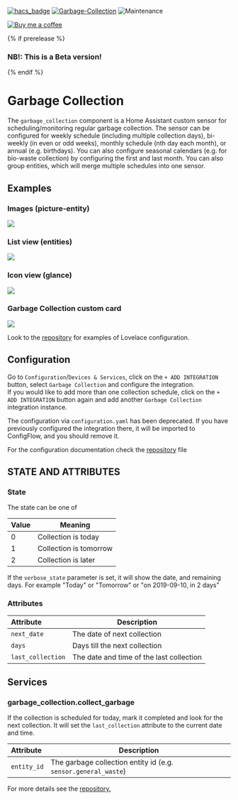 [![hacs_badge](https://img.shields.io/badge/HACS-Default-orange.svg)](https://github.com/custom-components/hacs) [![Garbage-Collection](https://img.shields.io/github/v/release/bruxy70/Garbage-Collection.svg?1)](https://github.com/bruxy70/Garbage-Collection) ![Maintenance](https://img.shields.io/maintenance/yes/2022.svg)

[![Buy me a coffee](https://img.shields.io/static/v1.svg?label=Buy%20me%20a%20coffee&message=🥨&color=black&logo=buy%20me%20a%20coffee&logoColor=white&labelColor=6f4e37)](https://www.buymeacoffee.com/3nXx0bJDP)

{% if prerelease %}
### NB!: This is a Beta version!
{% endif %}

# Garbage Collection

The `garbage_collection` component is a Home Assistant custom sensor for scheduling/monitoring regular garbage collection. The sensor can be configured for weekly schedule (including multiple collection days), bi-weekly (in even or odd weeks), monthly schedule (nth day each month), or annual (e.g. birthdays). You can also configure seasonal calendars (e.g. for bio-waste collection) by configuring the first and last month. You can also group entities, which will merge multiple schedules into one sensor.

## Examples
### Images (picture-entity)
<img src="https://github.com/bruxy70/Garbage-Collection/blob/master/images/picture-entity.png">

### List view (entities)
<img src="https://github.com/bruxy70/Garbage-Collection/blob/master/images/sensor.png">

### Icon view (glance)
<img src="https://github.com/bruxy70/Garbage-Collection/blob/master/images/entities.png">

### Garbage Collection custom card
<img src="https://github.com/amaximus/garbage-collection-card/blob/master/garbage_collection_lovelace.jpg">

Look to the <a href="https://github.com/bruxy70/Garbage-Collection">repository</a> for examples of Lovelace configuration.

## Configuration
Go to `Configuration`/`Devices & Services`, click on the `+ ADD INTEGRATION` button, select `Garbage Collection` and configure the integration.<br />If you would like to add more than one collection schedule, click on the `+ ADD INTEGRATION` button again and add another `Garbage Collection` integration instance.

The configuration via `configuration.yaml` has been deprecated. If you have previously configured the integration there, it will be imported to ConfigFlow, and you should remove it.

For the configuration documentation check the <a href="https://github.com/bruxy70/Garbage-Collection/blob/development/README.md">repository</a> file

## STATE AND ATTRIBUTES

### State
The state can be one of

| Value | Meaning
|:------|---------
| 0 | Collection is today
| 1 | Collection is tomorrow
| 2 | Collection is later 

If the `verbose_state` parameter is set, it will show the date, and remaining days. For example "Today" or "Tomorrow" or "on 2019-09-10, in 2 days"

### Attributes
| Attribute | Description
|:----------|------------
| `next_date` | The date of next collection
| `days` | Days till the next collection
| `last_collection` | The date and time of the last collection

## Services
### garbage_collection.collect_garbage
If the collection is scheduled for today, mark it completed and look for the next collection.
It will set the `last_collection` attribute to the current date and time.

| Attribute | Description
|:----------|------------
| `entity_id` | The garbage collection entity id (e.g. `sensor.general_waste`)

For more details see the <a href="https://github.com/bruxy70/Garbage-Collection/blob/development/README.md">repository.</a>